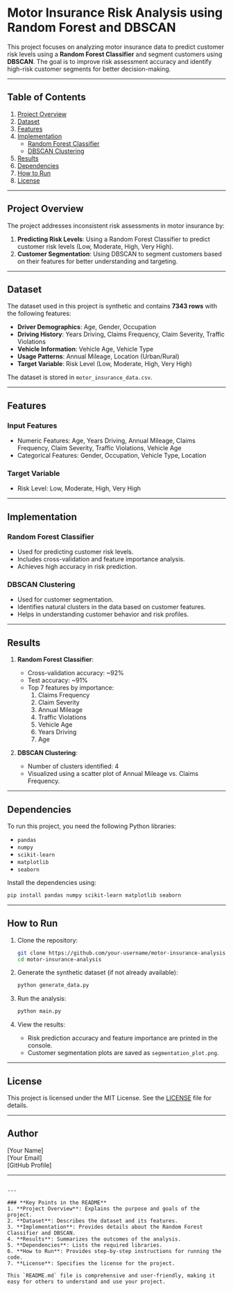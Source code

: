 

# Motor Insurance Risk Analysis using Random Forest and DBSCAN

This project focuses on analyzing motor insurance data to predict customer risk levels using a **Random Forest Classifier** and segment customers using **DBSCAN**. The goal is to improve risk assessment accuracy and identify high-risk customer segments for better decision-making.

---

## Table of Contents
1. [Project Overview](#project-overview)
2. [Dataset](#dataset)
3. [Features](#features)
4. [Implementation](#implementation)
   - [Random Forest Classifier](#random-forest-classifier)
   - [DBSCAN Clustering](#dbscan-clustering)
5. [Results](#results)
6. [Dependencies](#dependencies)
7. [How to Run](#how-to-run)
8. [License](#license)

---

## Project Overview
The project addresses inconsistent risk assessments in motor insurance by:
1. **Predicting Risk Levels**: Using a Random Forest Classifier to predict customer risk levels (Low, Moderate, High, Very High).
2. **Customer Segmentation**: Using DBSCAN to segment customers based on their features for better understanding and targeting.

---

## Dataset
The dataset used in this project is synthetic and contains **7343 rows** with the following features:
- **Driver Demographics**: Age, Gender, Occupation
- **Driving History**: Years Driving, Claims Frequency, Claim Severity, Traffic Violations
- **Vehicle Information**: Vehicle Age, Vehicle Type
- **Usage Patterns**: Annual Mileage, Location (Urban/Rural)
- **Target Variable**: Risk Level (Low, Moderate, High, Very High)

The dataset is stored in `motor_insurance_data.csv`.

---

## Features
### Input Features
- Numeric Features: Age, Years Driving, Annual Mileage, Claims Frequency, Claim Severity, Traffic Violations, Vehicle Age
- Categorical Features: Gender, Occupation, Vehicle Type, Location

### Target Variable
- Risk Level: Low, Moderate, High, Very High

---

## Implementation
### Random Forest Classifier
- Used for predicting customer risk levels.
- Includes cross-validation and feature importance analysis.
- Achieves high accuracy in risk prediction.

### DBSCAN Clustering
- Used for customer segmentation.
- Identifies natural clusters in the data based on customer features.
- Helps in understanding customer behavior and risk profiles.

---

## Results
1. **Random Forest Classifier**:
   - Cross-validation accuracy: ~92%
   - Test accuracy: ~91%
   - Top 7 features by importance:
     1. Claims Frequency
     2. Claim Severity
     3. Annual Mileage
     4. Traffic Violations
     5. Vehicle Age
     6. Years Driving
     7. Age

2. **DBSCAN Clustering**:
   - Number of clusters identified: 4
   - Visualized using a scatter plot of Annual Mileage vs. Claims Frequency.

---

## Dependencies
To run this project, you need the following Python libraries:
- `pandas`
- `numpy`
- `scikit-learn`
- `matplotlib`
- `seaborn`

Install the dependencies using:
```bash
pip install pandas numpy scikit-learn matplotlib seaborn
```

---

## How to Run
1. Clone the repository:
   ```bash
   git clone https://github.com/your-username/motor-insurance-analysis.git
   cd motor-insurance-analysis
   ```

2. Generate the synthetic dataset (if not already available):
   ```bash
   python generate_data.py
   ```

3. Run the analysis:
   ```bash
   python main.py
   ```

4. View the results:
   - Risk prediction accuracy and feature importance are printed in the console.
   - Customer segmentation plots are saved as `segmentation_plot.png`.

---

## License
This project is licensed under the MIT License. See the [LICENSE](LICENSE) file for details.

---

## Author
[Your Name]  
[Your Email]  
[GitHub Profile]

---

```

---

### **Key Points in the README**
1. **Project Overview**: Explains the purpose and goals of the project.
2. **Dataset**: Describes the dataset and its features.
3. **Implementation**: Provides details about the Random Forest Classifier and DBSCAN.
4. **Results**: Summarizes the outcomes of the analysis.
5. **Dependencies**: Lists the required libraries.
6. **How to Run**: Provides step-by-step instructions for running the code.
7. **License**: Specifies the license for the project.

This `README.md` file is comprehensive and user-friendly, making it easy for others to understand and use your project.
